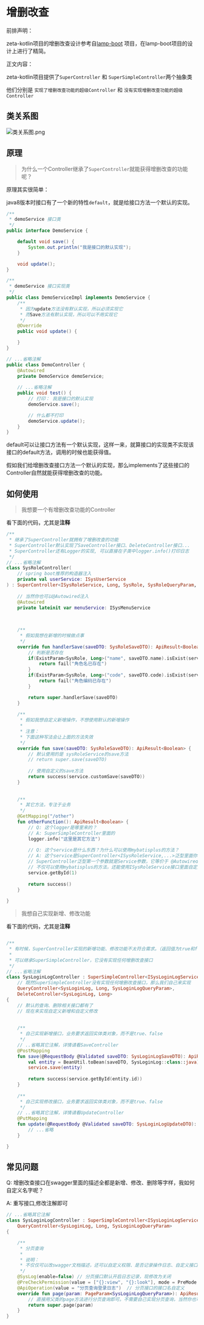 # 增删改查

前排声明：

zeta-kotlin项目的增删改查设计参考自[lamp-boot](https://github.com/zuihou/lamp-boot) 项目，在lamp-boot项目的设计上进行了精简。

正文内容：

zeta-kotlin项目提供了`SuperController` 和 `SuperSimpleController`两个抽象类

他们分别是 `实现了增删改查功能的超级Controller` 和 `没有实现增删改查功能的超级Controller`



## 类关系图

![类关系图.png](./img/SuperController类关系图.png)



## 原理

> 为什么一个Controller继承了`SuperController`就能获得增删改查的功能呢？

原理其实很简单：

java8版本时接口有了一个新的特性`default`，就是给接口方法一个默认的实现。

```java
/**
 * demoService 接口类
 */
public interface DemoService {

    default void save() {
        System.out.println("我是接口的默认实现");
    }

    void update();
}

/**
 * demoService 接口实现类
 */
public class DemoServiceImpl implements DemoService {
    /**
     * 因为update方法没有默认实现，所以必须实现它
     * 而Save方法有默认实现，所以可以不用实现它
     */
    @Override
    public void update() {

    }
}

// ...省略注解
public class DemoController {
    @Autowired
    private DemoService demoService;
    
    // ...省略注解
    public void test() {
        // 打印： 我是接口的默认实现
        demoService.save();

        // 什么都不打印
        demoService.update();
    }
}
```
default可以让接口方法有一个默认实现，这样一来，就算接口的实现类不实现该接口的default方法，调用的时候也能获得值。

假如我们给增删改查接口方法一个默认的实现，那么implements了这些接口的Controller自然就能获得增删改查的功能。



## 如何使用
> 我想要一个有增删改查功能的Controller

看下面的代码，尤其是**注释**

```kotlin
/**
 * 继承了SuperController就拥有了增删改查的功能
 * SuperController默认实现了SaveController接口、DeleteController接口...
 * SuperController还有Logger的实现, 可以直接在子类中logger.info()打印日志
 */
// ...省略注解
class SysRoleController(
    // spring boot推荐的构造器注入
    private val userService: ISysUserService
) : SuperController<ISysRoleService, Long, SysRole, SysRoleQueryParam, SysRoleSaveDTO, SysRoleUpdateDTO>() {
    
    // 当然你也可以@Autowired注入
    @Autowired 
    private lateinit var menuService: ISysMenuService
    

    
    /**
     * 假如我想在新增的时候做点事
     */
    override fun handlerSave(saveDTO: SysRoleSaveDTO): ApiResult<Boolean> {
        // 判断是否存在
        if(ExistParam<SysRole, Long>("name", saveDTO.name).isExist(service)) {
            return fail("角色名已存在")
        }
        if(ExistParam<SysRole, Long>("code", saveDTO.code).isExist(service)) {
            return fail("角色编码已存在")
        }

        return super.handlerSave(saveDTO)
    }
    
    /**
     * 假如我想自定义新增操作，不想使用默认的新增操作
     * 
     * 注意：
     * 下面这种写法会让上面的方法失效
     */
    override fun save(saveDTO: SysRoleSaveDTO): ApiResult<Boolean> {
        // 默认使用的是 sysRoleService的save方法
        // return super.save(saveDTO)
         
        // 使用自定义的save方法
        return success(service.customSave(saveDTO))
    }
    
    
    /**
     * 其它方法，专注于业务
     */
    @GetMapping("/other")
    fun otherFunction(): ApiResult<Boolean> {
        // Q: 这个logger是哪里来的？
        // A: SuperSimpleController里面的
        logger.info("这里是其它方法")
        
        // Q: 这个service是什么东西？为什么可以使用mybatisplus的方法？
        // A: 这个service是SuperController<ISysRoleService,...>泛型里面你传入的service
        // SuperController泛型第一个参数就是Service参数，它等价于 @Autowired lateinit var service: ISysRoleService
        // 不仅可以使用mybatisplus的方法，还能使用ISysRoleService接口里面自定义的方法
        service.getById(1)
        
        return success()
    }
    
}
```



> 我想自己实现新增、修改功能

看下面的代码，尤其是**注释**

```kotlin

/**
 * 有时候，SuperController实现的新增功能、修改功能不太符合需求。（返回值为true和flase。业务需要返回具体的对象）
 *
 * 可以继承SuperSimpleController，它没有实现任何增删改查接口
 */
// ...省略注解
class SysLoginLogController : SuperSimpleController<ISysLoginLogService, SysLoginLog>(),
    // 既然SuperSimpleController没有实现任何增删改查接口，那么我们自己来实现
    QueryController<SysLoginLog, Long, SysLoginLogQueryParam>,
    DeleteController<SysLoginLog, Long>
{
    // 默认的查询、删除相关接口都有了
    // 现在来实现自定义新增和自定义修改
    
    
    /**
     * 自己实现新增接口，业务要求返回实体类对象，而不是true、false
     */
    // ..省略其它注解，详情请看SaveController
    @PostMapping
    fun save(@RequestBody @Validated saveDTO: SysLoginLogSaveDTO): ApiResult<SysLoginLog> {
        val entity = BeanUtil.toBean(saveDTO, SysLoginLog::class::java)
        service.save(entity)
 
        return success(service.getById(entity.id))
    }
    
    /**
     * 自己实现修改接口，业务要求返回实体类对象，而不是true、false
     */
    // ..省略其它注解，详情请看UpdateController
    @PutMapping
    fun update(@RequestBody @Validated saveDTO: SysLoginLogUpdateDTO): ApiResult<SysLoginLog> {
        // ...省略
    }

}
```



## 常见问题

Q: 增删改查接口在swagger里面的描述全都是新增、修改、删除等字样，我如何自定义名字呢？

A: 重写接口,修改注解即可

```kotlin
// ...省略其它注解
class SysLoginLogController : SuperSimpleController<ISysLoginLogService, SysLoginLog>(),
    QueryController<SysLoginLog, Long, SysLoginLogQueryParam>
{

    /**
     * 分页查询
     *
     * 说明：
     * 不仅仅可以改swagger文档描述，还可以自定义权限、是否记录操作日志、自定义接口路由等
     */
    @SysLog(enable=false) // 分页接口默认开启日志记录，现修改为关闭
    @PreCheckPermission(value = ["{}:view", "{}:look"], mode = PreMode.OR) // 分页接口的权限自定义
    @ApiOperation(value = "分页查询登录日志")  // 分页接口的接口名自定义
    override fun page(param: PageParam<SysLoginLogQueryParam>): ApiResult<PageResult<SysLoginLog>> {
        // 直接用父类的page方法进行分页查询即可。不需要自己实现分页查询，当然你也可以自己去实现
        return super.page(param)
    }
}
```

